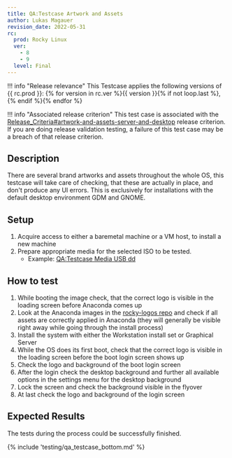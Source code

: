 ```yaml
---
title: QA:Testcase Artwork and Assets
author: Lukas Magauer
revision_date: 2022-05-31
rc:
  prod: Rocky Linux
  ver:
    - 8
    - 9
  level: Final
---
```


!!! info "Release relevance"
    This Testcase applies the following versions of {{ rc.prod }}: {% for version in rc.ver %}{{ version }}{% if not loop.last %}, {% endif %}{% endfor %}

!!! info "Associated release criterion"
    This test case is associated with the [Release_Criteria#artwork-and-assets-server-and-desktop](9_release_criteria.md#artwork-and-assets-server-and-desktop) release criterion. If you are doing release validation testing, a failure of this test case may be a breach of that release criterion.

## Description

There are several brand artworks and assets throughout the whole OS, this testcase will take care of checking, that these are actually in place, and don't produce any UI errors. This is exclusively for installations with the default desktop environment GDM and GNOME.

## Setup

1. Acquire access to either a baremetal machine or a VM host, to install a new machine
2. Prepare appropriate media for the selected ISO to be tested.
    - Example: [QA:Testcase Media USB dd](Testcase_Media_USB_dd.md)

## How to test

1. While booting the image check, that the correct logo is visible in the loading screen before Anaconda comes up
2. Look at the Anaconda images in the [rocky-logos repo](https://github.com/rocky-linux/rocky-logos/tree/r8-fedora/anaconda) and check if all assets are correctly applied in Anaconda (they will generally be visible right away while going through the install process)
3. Install the system with either the Workstation install set or Graphical Server
4. While the OS does its first boot, check that the correct logo is visible in the loading screen before the boot login screen shows up
5. Check the logo and background of the boot login screen
6. After the login check the desktop background and further all available options in the settings menu for the desktop background
7. Lock the screen and check the background visible in the flyover
8. At last check the logo and background of the login screen

## Expected Results

The tests during the process could be successfully finished.

{% include 'testing/qa_testcase_bottom.md' %}
